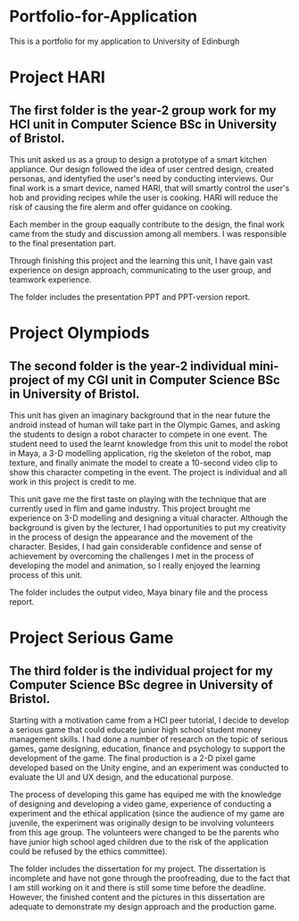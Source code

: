 # Portfolio-for-Application
This is a portfolio for my application to University of Edinburgh

Project HARI
===============
The first folder is the year-2 group work for my HCI unit in Computer Science BSc in University of Bristol. 
---------------
  This unit asked us as a group to design a prototype of a smart kitchen appliance. Our design followed the idea of user centred design, created personas, and identyfied the user's need by conducting interviews. Our final work is a smart device, named HARI, that will smartly control the user's hob and providing recipes while the user is cooking. HARI will reduce the risk of causing the fire alerm and offer guidance on cooking. 
  
  Each member in the group eaqually contribute to the design, the final work came from the study and discussion among all members. I was responsible to the final presentation part.
  
  Through finishing this project and the learning this unit, I have gain vast experience on design approach, communicating to the user group, and teamwork experience.
  
  The folder includes the presentation PPT and PPT-version report.
  
  
Project Olympiods
  =============
The second folder is the year-2 individual mini-project of my CGI unit in Computer Science BSc in University of Bristol. 
  ---------------
   This unit has given an imaginary background that in the near future the android instead of human will take part in the Olympic Games, and asking the students to design a robot character to compete in one event. The student need to used the learnt knowledge from this unit to model the robot in Maya, a 3-D modelling application, rig the skeleton of the robot, map texture, and finally animate the model to create a 10-second video clip to show this character competing in the event. The project is individual and all work in this project is credit to me. 
   
   This unit gave me the first taste on playing with the technique that are currently used in flim and game industry. This project brought me experience on 3-D modelling and designing a vitual character. Although the background is given by the lecturer, I had opportunities to put my creativity in the process of design the appearance and the movement of the character. Besides, I had gain considerable confidence and sense of achievement by overcoming the challenges I met in the process of developing the model and animation, so I really enjoyed the learning process of this unit.
   
   The folder includes the output video, Maya binary file and the process report.
   
 
 Project Serious Game
 ==========
 The third folder is the individual project for my Computer Science BSc degree in University of Bristol. 
 ---------
   Starting with a motivation came from a HCI peer tutorial, I decide to develop a serious game that could educate junior high school student money management skills. I had done a number of research on the topic of serious games, game designing, education, finance and psychology to support the development of the game. The final production is a 2-D pixel game developed based on the Unity engine, and an experiment was conducted to evaluate the UI and UX design, and the educational purpose. 
   
   The process of developing this game has equiped me with the knowledge of designing and developing a video game, experience of conducting a experiment and the ethical application (since the audience of my game are juvenile, the experiment was originally design to be involving volunteers from this age group. The volunteers were changed to be the parents who have junior high school aged children due to the risk of the application could be refused by the ethics committee). 
   
   The folder includes the dissertation for my project. The dissertation is incomplete and have not gone through the proofreading, due to the fact that I am still working on it and there is still some time before the deadline. However, the finished content and the pictures in this dissertation are adequate to demonstrate my design approach and the production game.
